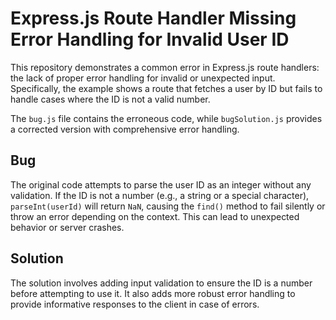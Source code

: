 # Express.js Route Handler Missing Error Handling for Invalid User ID

This repository demonstrates a common error in Express.js route handlers: the lack of proper error handling for invalid or unexpected input.  Specifically, the example shows a route that fetches a user by ID but fails to handle cases where the ID is not a valid number.

The `bug.js` file contains the erroneous code, while `bugSolution.js` provides a corrected version with comprehensive error handling.

## Bug

The original code attempts to parse the user ID as an integer without any validation.  If the ID is not a number (e.g., a string or a special character), `parseInt(userId)` will return `NaN`, causing the `find()` method to fail silently or throw an error depending on the context. This can lead to unexpected behavior or server crashes.

## Solution

The solution involves adding input validation to ensure the ID is a number before attempting to use it.  It also adds more robust error handling to provide informative responses to the client in case of errors.